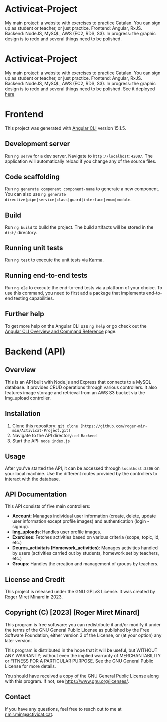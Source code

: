 # Activicat-Project
My main project: a website with exercises to practice Catalan. You can sign up as student or teacher, or just practice. Frontend: Angular, RxJS. Backend: NodeJS, MySQL, AWS (EC2, RDS, S3). In progress: the graphic design is to redo and several things need to be polished.
# Activicat-Project
My main project: a website with exercises to practice Catalan. You can sign up as student or teacher, or just practice. Frontend: Angular, RxJS. Backend: NodeJS, MySQL, AWS (EC2, RDS, S3). In progress: the graphic design is to redo and several things need to be polished. See it deployed [here](http://activicat.cat)

# Frontend
This project was generated with [Angular CLI](https://github.com/angular/angular-cli) version 15.1.5.

## Development server

Run `ng serve` for a dev server. Navigate to `http://localhost:4200/`. The application will automatically reload if you change any of the source files.

## Code scaffolding

Run `ng generate component component-name` to generate a new component. You can also use `ng generate directive|pipe|service|class|guard|interface|enum|module`.

## Build

Run `ng build` to build the project. The build artifacts will be stored in the `dist/` directory.

## Running unit tests

Run `ng test` to execute the unit tests via [Karma](https://karma-runner.github.io).

## Running end-to-end tests

Run `ng e2e` to execute the end-to-end tests via a platform of your choice. To use this command, you need to first add a package that implements end-to-end testing capabilities.

## Further help

To get more help on the Angular CLI use `ng help` or go check out the [Angular CLI Overview and Command Reference](https://angular.io/cli) page.

# Backend (API)

## Overview
This is an API built with Node.js and Express that connects to a MySQL database. It provides CRUD operations through various controllers. It also features image storage and retrieval from an AWS S3 bucket via the Img_upload controller.

## Installation
1. Clone this repository: `git clone (https://github.com/roger-mir-min/Activicat-Project.git)`
2. Navigate to the API directory: `cd Backend`
3. Start the API: `node index.js`

## Usage
After you've started the API, it can be accessed through `localhost:3306` on your local machine. Use the different routes provided by the controllers to interact with the database.

## API Documentation
This API consists of five main controllers:

- **Account**: Manages individual user information (create, delete, update user information except profile images) and authentication (login - signup).
- **Img_uploads**: Handles user profile images.
- **Exercises**: Fetches activities based on various criteria (scope, topic, id, etc.)
- **Deures_activitats (Homework_activities)**: Manages activities handled by users (activities carried out by students, homework set by teachers, etc.)
- **Groups**: Handles the creation and management of groups by teachers.

## License and Credit
This project is released under the GNU GPLv3 License. It was created by Roger Miret Minard in 2023.

## Copyright (C) [2023] [Roger Miret Minard]
This program is free software: you can redistribute it and/or modify
it under the terms of the GNU General Public License as published by
the Free Software Foundation, either version 3 of the License, or
(at your option) any later version.

This program is distributed in the hope that it will be useful,
but WITHOUT ANY WARRANTY; without even the implied warranty of
MERCHANTABILITY or FITNESS FOR A PARTICULAR PURPOSE.  See the
GNU General Public License for more details.

You should have received a copy of the GNU General Public License
along with this program.  If not, see <https://www.gnu.org/licenses/>.

## Contact
If you have any questions, feel free to reach out to me at r.mir.min@activicat.cat.
